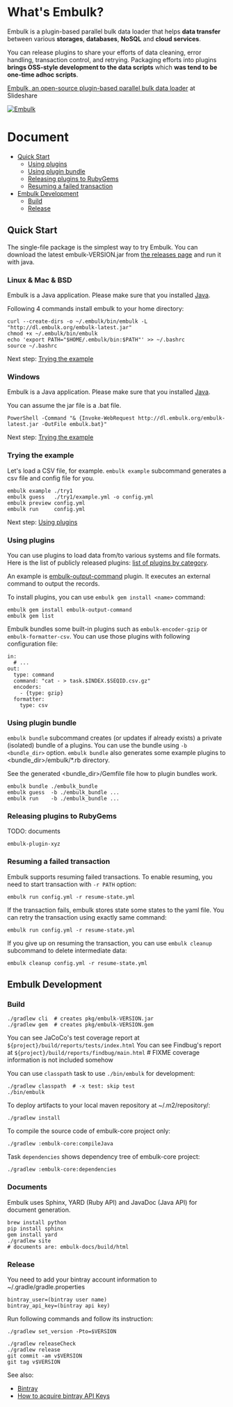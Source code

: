 # What's Embulk?

Embulk is a plugin-based parallel bulk data loader that helps **data transfer** between various **storages**, **databases**, **NoSQL** and **cloud services**.

You can release plugins to share your efforts of data cleaning, error handling, transaction control, and retrying. Packaging efforts into plugins **brings OSS-style development to the data scripts** which **was tend to be one-time adhoc scripts**.

[Embulk, an open-source plugin-based parallel bulk data loader](http://www.slideshare.net/frsyuki/embuk-making-data-integration-works-relaxed) at Slideshare

[![Embulk](https://gist.githubusercontent.com/frsyuki/f322a77ee2766a508ba9/raw/e8539b6b4fda1b3357e8c79d3966aa8148dbdbd3/embulk-overview.png)](http://www.slideshare.net/frsyuki/embuk-making-data-integration-works-relaxed/12)

# Document

* [Quick Start](#quick-start)
  * [Using plugins](#using-plugins)
  * [Using plugin bundle](#using-plugin-bundle)
  * [Releasing plugins to RubyGems](#releasing-plugins-to-rubygems)
  * [Resuming a failed transaction](#resuming-a-failed-transaction)
* [Embulk Development](#embulk-development)
  * [Build](#build)
  * [Release](#release)

## Quick Start

The single-file package is the simplest way to try Embulk. You can download the latest embulk-VERSION.jar from [the releases page](https://bintray.com/embulk/maven/embulk/view#files) and run it with java.

### Linux & Mac & BSD

Embulk is a Java application. Please make sure that you installed [Java](http://www.oracle.com/technetwork/java/javase/downloads/index.html).

Following 4 commands install embulk to your home directory:

```
curl --create-dirs -o ~/.embulk/bin/embulk -L "http://dl.embulk.org/embulk-latest.jar"
chmod +x ~/.embulk/bin/embulk
echo 'export PATH="$HOME/.embulk/bin:$PATH"' >> ~/.bashrc
source ~/.bashrc
```

Next step: [Trying the example](#trying-the-example)

### Windows

Embulk is a Java application. Please make sure that you installed [Java](http://www.oracle.com/technetwork/java/javase/downloads/index.html).

You can assume the jar file is a .bat file.

```
PowerShell -Command "& {Invoke-WebRequest http://dl.embulk.org/embulk-latest.jar -OutFile embulk.bat}"
```

Next step: [Trying the example](#trying-the-example)

### Trying the example

Let's load a CSV file, for example. `embulk example` subcommand generates a csv file and config file for you.

```
embulk example ./try1
embulk guess   ./try1/example.yml -o config.yml
embulk preview config.yml
embulk run     config.yml
```

Next step: [Using plugins](#using-plugins)

### Using plugins

You can use plugins to load data from/to various systems and file formats. Here is the list of publicly released plugins: [list of plugins by category](http://www.embulk.org/plugins/).

An example is [embulk-output-command](https://github.com/embulk/embulk-output-command) plugin. It executes an external command to output the records.

To install plugins, you can use `embulk gem install <name>` command:

```
embulk gem install embulk-output-command
embulk gem list
```

Embulk bundles some built-in plugins such as `embulk-encoder-gzip` or `embulk-formatter-csv`. You can use those plugins with following configuration file:

```
in:
  # ...
out:
  type: command
  command: "cat - > task.$INDEX.$SEQID.csv.gz"
  encoders:
    - {type: gzip}
  formatter:
    type: csv
```

### Using plugin bundle

`embulk bundle` subcommand creates (or updates if already exists) a private (isolated) bundle of a plugins.
You can use the bundle using `-b <bundle_dir>` option. `embulk bundle` also generates some example plugins to \<bundle_dir>/embulk/\*.rb directory.

See the generated \<bundle_dir>/Gemfile file how to plugin bundles work.

```
embulk bundle ./embulk_bundle
embulk guess  -b ./embulk_bundle ...
embulk run    -b ./embulk_bundle ...
```

### Releasing plugins to RubyGems

TODO: documents

```
embulk-plugin-xyz
```

### Resuming a failed transaction

Embulk supports resuming failed transactions.
To enable resuming, you need to start transaction with `-r PATH` option:

```
embulk run config.yml -r resume-state.yml
```

If the transaction fails, embulk stores state some states to the yaml file. You can retry the transaction using exactly same command:

```
embulk run config.yml -r resume-state.yml
```

If you give up on resuming the transaction, you can use `embulk cleanup` subcommand to delete intermediate data:

```
embulk cleanup config.yml -r resume-state.yml
```


## Embulk Development

### Build

```
./gradlew cli  # creates pkg/embulk-VERSION.jar
./gradlew gem  # creates pkg/embulk-VERSION.gem
```

You can see JaCoCo's test coverage report at `${project}/build/reports/tests/index.html`
You can see Findbug's report at `${project}/build/reports/findbug/main.html`  # FIXME coverage information is not included somehow

You can use `classpath` task to use `./bin/embulk` for development:

```
./gradlew classpath  # -x test: skip test
./bin/embulk
```

To deploy artifacts to your local maven repository at ~/.m2/repository/:

```
./gradlew install
```

To compile the source code of embulk-core project only:

```
./gradlew :embulk-core:compileJava
```

Task `dependencies` shows dependency tree of embulk-core project:

```
./gradlew :embulk-core:dependencies
```

### Documents

Embulk uses Sphinx, YARD (Ruby API) and JavaDoc (Java API) for document generation.

```
brew install python
pip install sphinx
gem install yard
./gradlew site
# documents are: embulk-docs/build/html
```

### Release

You need to add your bintray account information to ~/.gradle/gradle.properties

```
bintray_user=(bintray user name)
bintray_api_key=(bintray api key)
```

Run following commands and follow its instruction:

```
./gradlew set_version -Pto=$VERSION
```

```
./gradlew releaseCheck
./gradlew release
git commit -am v$VERSION
git tag v$VERSION
```

See also:
* [Bintray](https://bintray.com)
* [How to acquire bintray API Keys](https://bintray.com/docs/usermanual/interacting/interacting_editingyouruserprofile.html#anchorAPIKEY)

